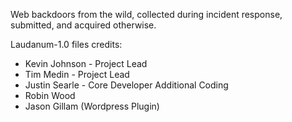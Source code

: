 Web backdoors from the wild, collected during incident response, submitted, and acquired otherwise.

Laudanum-1.0 files credits:

- Kevin Johnson
        - Project Lead
- Tim Medin
        - Project Lead
- Justin Searle
        - Core Developer
Additional Coding
- Robin Wood
- Jason Gillam (Wordpress Plugin)
